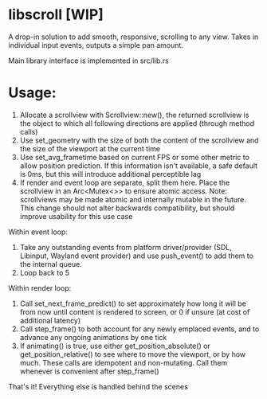 # libscroll [WIP]
A drop-in solution to add smooth, responsive, scrolling to any view.
Takes in individual input events, outputs a simple pan amount.

Main library interface is implemented in src/lib.rs

# Usage:
1. Allocate a scrollview with Scrollview::new(), the returned scrollview is the object to which all following directions are applied (through method calls)
2. Use set\_geometry with the size of both the content of the scrollview and the size of the viewport at the current time
3. Use set\_avg\_frametime based on current FPS or some other metric to allow position prediction. If this information isn't available, a safe default is 0ms, but this will introduce additional perceptible lag
4. If render and event loop are separate, split them here. Place the scrollview in an Arc<Mutex<>> to ensure atomic access.
    Note: scrollviews may be made atomic and internally mutable in the future. This change should not alter backwards compatibility, but should improve usability for this use case

Within event loop:

1. Take any outstanding events from platform driver/provider (SDL, Libinput, Wayland event provider) and use push\_event() to add them to the internal queue.
2. Loop back to 5

Within render loop:

1. Call set\_next\_frame\_predict() to set approximately how long it will be from now until content is rendered to screen, or 0 if unsure (at cost of additional latency)
2. Call step\_frame() to both account for any newly emplaced events, and to advance any ongoing animations by one tick
3. If animating() is true, use either get\_position\_absolute() or get\_position\_relative() to see where to move the viewport, or by how much. These calls are idempotent and non-mutating. Call them whenever is convenient after step\_frame()

That's it! Everything else is handled behind the scenes
